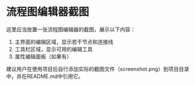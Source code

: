 # 流程图编辑器截图

这里应当放置一张流程图编辑器的截图，展示以下内容：

1. 主界面的编辑区域，显示若干节点和连接线
2. 工具栏区域，显示可用的编辑工具
3. 属性编辑面板（如果有）

建议用户在使用项目后自行添加实际的截图文件（screenshot.png）到项目目录中，并在README.md中引用它。 